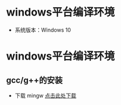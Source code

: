 # windows平台编译环境  
* 系统版本：Windows 10   
# windows平台编译环境  
## gcc/g++的安装
* 下载 mingw [点击此处下载](www.mingw.org)
